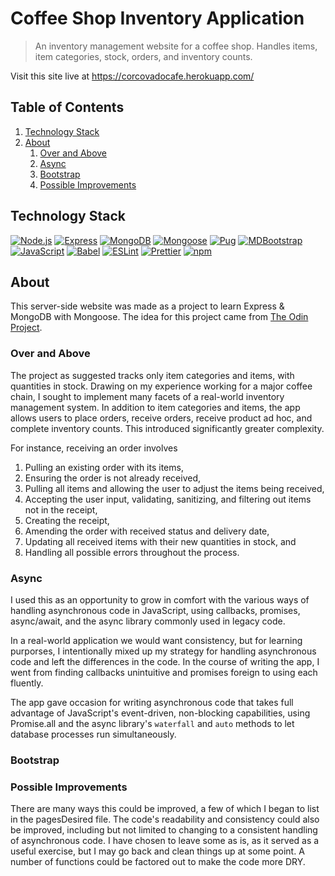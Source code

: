 # Coffee Shop Inventory Application

> An inventory management website for a coffee shop. Handles items, item categories, stock, orders, and inventory counts.

Visit this site live at https://corcovadocafe.herokuapp.com/

## Table of Contents

1. [Technology Stack](#techology-stack)
1. [About](#about)
   1. [Over and Above](#over-and-above)
   1. [Async](#async)
   1. [Bootstrap](#bootstrap)
   1. [Possible Improvements](#possible-improvements)

## Technology Stack

[![Node.js](https://img.shields.io/badge/-Node.js-339933?logo=node.js&logoColor=fff)](https://nodejs.org/)
[![Express](https://img.shields.io/badge/-Express-000000?logo=express)](https://expressjs.com/)
[![MongoDB](https://img.shields.io/badge/-MongoDB-153814?logo=mongodb)](https://www.mongodb.org/)
[![Mongoose](https://img.shields.io/static/v1?label=m&message=Mongoose&color=880000&labelColor=eee)](https://mongoosejs.com/)
[![Pug](https://img.shields.io/badge/-Pug-A86454?logo=pug&logoColor=421b11)](https://pugjs.org/)
[![MDBootstrap](https://img.shields.io/badge/-MDBootstrap-7952B3?logo=bootstrap&logoColor=fff)](https://mdbootstrap.com/)
[![JavaScript](https://img.shields.io/badge/-JavaScript-F7DF1E?logo=javascript&logoColor=000)](https://developer.mozilla.org/en-US/docs/Web/JavaScript)
[![Babel](https://img.shields.io/badge/-Babel-030301?logo=babel)](https://babeljs.io/)
[![ESLint](https://img.shields.io/badge/-ESLint-4B32C3?logo=eslint)](https://eslint.org/)
[![Prettier](https://img.shields.io/badge/-Prettier-24292e?logo=prettier)](https://prettier.io/)
[![npm](https://img.shields.io/badge/-npm-CB3837?logo=npm)](https://www.npmjs.com/)

## About

This server-side website was made as a project to learn Express & MongoDB with Mongoose. The idea for this project came from [The Odin Project](https://www.theodinproject.com/courses/nodejs/lessons/inventory-application).

### Over and Above

The project as suggested tracks only item categories and items, with quantities in stock. Drawing on my experience working for a major coffee chain, I sought to implement many facets of a real-world inventory management system. In addition to item categories and items, the app allows users to place orders, receive orders, receive product ad hoc, and complete inventory counts. This introduced significantly greater complexity.

For instance, receiving an order involves

1. Pulling an existing order with its items,
1. Ensuring the order is not already received,
1. Pulling all items and allowing the user to adjust the items being received,
1. Accepting the user input, validating, sanitizing, and filtering out items not in the receipt,
1. Creating the receipt,
1. Amending the order with received status and delivery date,
1. Updating all received items with their new quantities in stock, and
1. Handling all possible errors throughout the process.

### Async

I used this as an opportunity to grow in comfort with the various ways of handling asynchronous code in JavaScript, using callbacks, promises, async/await, and the async library commonly used in legacy code.

In a real-world application we would want consistency, but for learning purporses, I intentionally mixed up my strategy for handling asynchronous code and left the differences in the code. In the course of writing the app, I went from finding callbacks unintuitive and promises foreign to using each fluently.

The app gave occasion for writing asynchronous code that takes full advantage of JavaScript's event-driven, non-blocking capabilities, using Promise.all and the async library's `waterfall` and `auto` methods to let database processes run simultaneously.

### Bootstrap

### Possible Improvements

There are many ways this could be improved, a few of which I began to list in the pagesDesired file. The code's readability and consistency could also be improved, including but not limited to changing to a consistent handling of asynchronous code. I have chosen to leave some as is, as it served as a useful exercise, but I may go back and clean things up at some point. A number of functions could be factored out to make the code more DRY.
